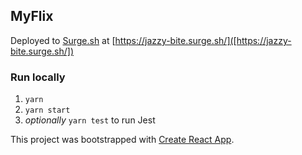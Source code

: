## MyFlix
Deployed to [Surge.sh](http://surge.sh/) at [https://jazzy-bite.surge.sh/]([https://jazzy-bite.surge.sh/])

### Run locally

1. `yarn`
2. `yarn start`
3. _optionally_ `yarn test` to run Jest

This project was bootstrapped with [Create React App](https://github.com/facebookincubator/create-react-app).
